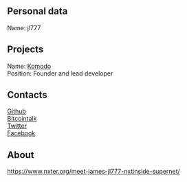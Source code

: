 ## Personal data   
Name: jl777 
## Projects
Name: [Komodo](../projects/komodo.md)  
Position: Founder and lead developer 
## Contacts
[Github](https://github.com/jl777)  
[Bitcointalk](https://bitcointalk.org/index.php?action=profile;u=177323)   
[Twitter](https://twitter.com/jl777news)  
[Facebook](https://www.facebook.com/jl777official/)  
## About

https://www.nxter.org/meet-james-jl777-nxtinside-supernet/
